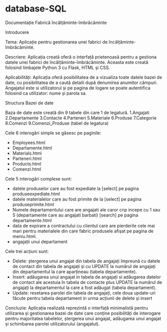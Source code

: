 # database-SQL
Documentație
Fabrică încălțăminte-îmbrăcăminte

Introducere

Tema:
Aplicație pentru gestionarea unei fabrici de încălțăminte-îmbrăcăminte.

Descriere: 
Aplicația creată oferă o interfață prietenoasă pentru a gestiona datele unei fabrici de încălțăminte-îmbrăcăminte. Aceasta este creată folosind limbajele Python 3 cu Flask, HTML și CSS.

Aplicabilități: 
Aplicația oferă posibilitatea de a vizualiza toate datele bazei de date, cu posibilitatea de a caută detalii după denumirea anumitor câmpuri. Angajatul este si utilizatorul și pe pagina de logare se poate autentifica folosind ca utilizator: nume și parola sa.

Structura Bazei de date

Baza de date este creată din 9 tabele din care 1 de legatură.
 1.Angajati
 2.Departamente
 3.Contacte
 4.Parteneri
 5.Materiale
 6.Produse
 7.Categorie
 8.Comenzi
 9.Comenzi_Produse (tabel de legatura)
 
Cele 6 interogări simple se găsesc pe paginile:
- Employees.html
- Departamente.html
- Materials.html
- Parteneri.html
- Products.html
- Comenzi.html
  
Cele 5 interogări complexe sunt:
- datele produselor care au fost expediate la [select] pe pagina produseexpediate.html
- datele materialelor care au fost primite de la [select] pe pagina 
produseprimite.html
- Numele departamentului care are angajati ale caror cnp incepe cu 1 sau 5 
(departamente care au angajati barbati) [search] pe pagina departamente.html
- data de expirare a contractului cu clientul care are pierderile cele mai mari 
pentru materialele din care fabric produsele afișat pe pagina de meniu.html.
- angajații unui departament

Cele trei acțiuni sunt:
- Delete: ștergerea unui angajat din tabela de angajați împreună cu datele de 
contact din tabela de angajați și cu UPDATE la numărul de angajați din 
departamentul la care aparțineau (tabela departamente).
- Insert: adăugarea unui angajat in tabela de angajați si adăugarea datelor de 
contact ale acestuia în tabela de contacte plus UPDATE la numărul de 
angajați la departamentul la care a fost adăugat (tabela departament).
- Update: resetarea parolei din tabela de angajați, cele doua update-uri făcute 
pentru tabela departament in urma acțiunii de delete și insert

Concluzie:
Aplicația realizată reprezintă o interfață minimalistă pentru utilizarea și gestionarea bazei de date care conține posibilități de interogare pentru majoritatea tabelelor, ștergerea unui angajat, adăugarea unui angajat și schimbarea parolei utilizatorului (angajatul).

